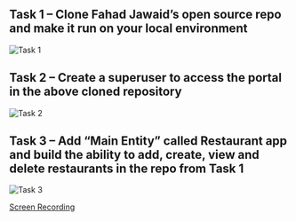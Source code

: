  ## Task 1 – Clone Fahad Jawaid’s open source repo and make it run on your local environment

![Task 1](/images/task1-clone-run-repo.png) 


## Task 2 – Create a superuser to access the portal in the above cloned repository 

![Task 2](/images/task2-superuser.png) 


##  Task 3 – Add “Main Entity” called Restaurant app and build the ability to add, create, view and delete restaurants in the repo from Task 1 

![Task 3](/images/task2-restaurant.png) 

[Screen Recording](https://www.loom.com/share/0a1ed454d7204dfeb8466c372aebcf5f?sid=25fae0b0-c903-4649-ac5e-daaf6b67d7ec)



